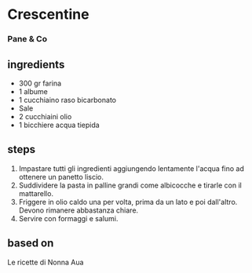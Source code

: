



# Crescentine
  
### Pane & Co
## ingredients
  
* 300 gr farina  
* 1 albume  
* 1 cucchiaino raso bicarbonato  
* Sale   
* 2 cucchiaini olio  
* 1 bicchiere acqua tiepida
## steps
  
1. Impastare tutti gli ingredienti aggiungendo lentamente l'acqua fino ad ottenere un panetto liscio.  
1. Suddividere la pasta in palline grandi come albicocche e tirarle con il mattarello.  
1. Friggere in olio caldo una per volta, prima da un lato e poi dall'altro. Devono rimanere abbastanza chiare.  
1. Servire con formaggi e salumi.
## based on
  
Le ricette di Nonna Aua